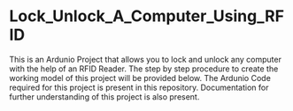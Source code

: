 # Lock_Unlock_A_Computer_Using_RFID
This is an Ardunio Project that allows you to lock and unlock any computer with the help of an RFID Reader.
The step by step procedure to create the working model of this project will be provided below.
The Ardunio Code required for this project is present in this repository. 
Documentation for further understanding of this project is also present. 
